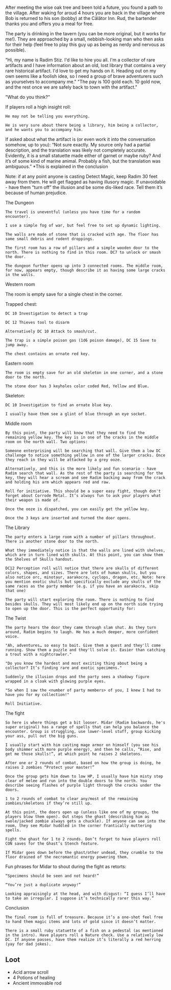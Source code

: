 After meeting the wise oak tree and been told a future, you found a path to the village. After waking for aroud 4 hours you are back in the village where Bob is returned to his son (bobby) at the Călător Inn. Rud, the bartender thanks you and offers you a meal for free.

The party is drinking in the tavern (you can be more original, but it works for me!). They are approached by a small, nebbish-looking man who then asks for their help (feel free to play this guy up as being as nerdy and nervous as possible).

"Hi, my name is Radim Stiz. I'd like to hire you all. I'm a collector of rare artifacts and I have information about an old, lost library that contains a very rare historical artifact. I'd love to get my hands on it. Heading out on my own seems like a foolish idea, so I need a group of brave adventurers such as yourselves to accompany me." "The pay is 100 gold each. 10 gold now, and the rest once we are safely back to town with the artifact."

"What do you think?"

If players roll a high insight roll:

    He may not be telling you everything.

    He is very sure about there being a library, him being a collector, and he wants you to accompany him.

If asked about what the artifact is (or even work it into the conversation somehow, up to you): “Not sure exactly. My source only had a partial description, and the translation was likely not completely accurate. Evidently, it is a small statuette made either of garnet or maybe ruby? And it’s of some kind of marine animal. Probably a fish, but the translation was ambiguous.” *This is explained in the conclusion

Note: if at any point anyone is casting Detect Magic, keep Radim 30 feet away from them. He will get flagged as having illusory magic. If unavoidable - have them “turn off” the illusion and be some dis-liked race. Tell them it’s because of human prejudice.

The Dungeon

    The travel is uneventful (unless you have time for a random encounter).

    I use a simple fog of war, but feel free to set up dynamic lighting.

    The walls are made of stone that is cracked with age. The floor has some small debris and rodent droppings.

    The first room has a row of pillars and a simple wooden door to the north. There is nothing to find in this room. DC7 to unlock or smash the door.

    The dungeon further opens up into 3 connected rooms. The middle room, for now, appears empty, though describe it as having some large cracks in the walls.

Western room

The room is empty save for a single chest in the corner.

Trapped chest:

    DC 10 Investigation to detect a trap

    DC 12 Thieves tool to disarm

    Alternatively DC 10 Attack to smash/cut.

    The trap is a simple poison gas (1d6 poison damage), DC 15 Save to jump away.

    The chest contains an ornate red key.

Eastern room

    The room is empty save for an old skeleton in one corner, and a stone door to the north.

    The stone door has 3 keyholes color coded Red, Yellow and Blue.

Skeleton:

    DC 10 Investigation to find an ornate blue key.

    I usually have them see a glint of blue through an eye socket.

Middle room

    By this point, the party will know that they need to find the remaining yellow key. The key is in one of the cracks in the middle room on the north wall. Two options:

    Someone enterprising will be searching that wall. Give them a low DC challenge to notice something yellow in one of the larger cracks. Once they reach in they will be attacked by a grey ooze.

    Alternatively, and this is the more likely and fun scenario - have Radim search that wall. As the rest of the party is searching for the key, they will hear a scream and see Radim backing away from the crack and holding his arm which appears red and raw.

    Roll for initiative. This should be a super easy fight, though don't forget about Corrode Metal. It’s always fun to ask your players what their weapon is made of.

    Once the ooze is dispatched, you can easily get the yellow key.

    Once the 3 keys are inserted and turned the door opens.

The Library

    The party enters a large room with a number of pillars throughout. There is another stone door to the north.

    What they immediately notice is that the walls are lined with shelves, which are in turn lined with skulls. At this point, you can show them the Shelves of Skulls handout.

    DC12 Perception roll will notice that there are skulls of different colors, shapes, and sizes. There are lots of human skulls, but you also notice orc, minotaur, aarakocra, cyclops, dragon, etc. Note: here you mention exotic skulls but specifically exclude any skulls of the same races as the party member (e.g. if you have an aarakocra, skip that one)

    The party will start exploring the room. There is nothing to find besides skulls. They will most likely end up on the north side trying to open up the door. This is the perfect opportunity for:

The Twist

    The party hears the door they came through slam shut. As they turn around, Radim begins to laugh. He has a much deeper, more confident voice.

    "Ah, adventures… so easy to bait. Give them a quest and they'll come running. Show them a puzzle and they'll solve it. Easier than catching a trout with a nightcrawler."

    "Do you know the hardest and most exciting thing about being a collector? It’s finding rare and exotic specimens."

    Suddenly the illusion drops and the party sees a shadowy figure wrapped in a cloak with glowing purple eyes.

    "So when I saw the <number of party members> of you, I knew I had to have you for my collection!"

    Roll Initiative.

The fight

    So here is where things get a bit looser. Midar (Radim backwards, he's super original) has a range of spells that can help you balance the encounter. Group is struggling, use lower-level stuff, group kicking your ass, pull out the big guns.

    I usually start with him casting mage armor on himself (you see his body shimmer with more purple energy), and then he calls, “Rise, and get me those skulls!”, at which point he raises 2 skeletons.

    After one or 2 rounds of combat, based on how the group is doing, he raises 2 zombies “Protect your master!”

    Once the group gets him down to low HP, I usually have him misty step clear of melee and run into the double doors to the north. You describe seeing flashes of purple light through the cracks under the doors.

    1 to 2 rounds of combat to clear any/most of the remaining zombies/skeletons if they’re still up.

    At this point, the doors open up (unless like one of my groups, the players blow them open). Out steps the ghast (describing him as swole/jacked zombie always gets a chuckle). If anyone can see into the room, they see Midar huddled in the corner frantically muttering spells.

    Fight the ghast for 1 to 2 rounds. Don’t forget to have players roll CON saves for the Ghast’s Stench feature.

    If Midar goes down before the ghast/other undead, they crumble to the floor drained of the necromantic energy powering them.

Fun phrases for Midar to shout during the fight as retorts:

    “Specimens should be seen and not heard!”

    “You’re just a duplicate anyway!”

    Looking appraisingly at the head, and with disgust: “I guess I’ll have to take an irregular. I suppose it’s technically rarer this way.”

Conclusion

    The final room is full of treasure. Because it’s a one-shot feel free to hand them magic items and lots of gold since it doesn’t matter.

    There is a small ruby statuette of a fish on a pedestal (as mentioned in the intro). Have players roll a Nature check. Use a relatively low DC. If anyone passes, have them realize it’s literally a red herring (yay for dad jokes).

## Loot
- Acid arrow scroll
- 4 Potions of healing
- Ancient immovable rod
